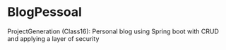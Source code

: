 # BlogPessoal
ProjectGeneration (Class16): Personal blog using Spring boot with CRUD and applying a layer of security
